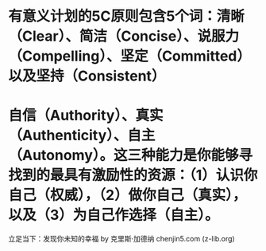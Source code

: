 # 有意义计划的5C原则包含5个词：清晰（Clear）、简洁（Concise）、说服力（Compelling）、坚定（Committed）以及坚持（Consistent）

# 自信（Authority）、真实（Authenticity）、自主（Autonomy）。这三种能力是你能够寻找到的最具有激励性的资源：（1）认识你自己（权威），（2）做你自己（真实），以及（3）为自己作选择（自主）。



立足当下：发现你未知的幸福 by 克里斯·加德纳 chenjin5.com (z-lib.org)
